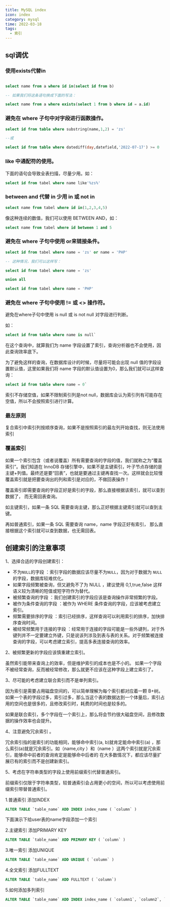 ```yaml
---
title: MySQL index
icon: index
category: mysql
time: 2022-03-18
tags:
  - 索引
---
```


## sql调优

### 使用exists代替in

```sql

select name from a where id in(select id from b)

-- 如果我们将这条语句换成下面的写法：

select name from a where exists(select 1 from b where id = a.id)
```

### 避免在 where 子句中对字段进行函数操作。

```sql
select id from table where substring(name,1,2) = 'zs'

--或

select id from table where datediff(day,datefield,'2022-07-17') >= 0    

```

### like 中通配符的使用。

下面的语句会导致全表扫描，尽量少用。如：

```sql
select id from tabel where name like'%zs%'
```

### between and 代替 in 少用 in 或 not in

```sql
select name from tabel where id in(1,2,3,4,5)
```
像这种连续的数值，我们可以使用 BETWEEN AND，如：

```sql
select name from tabel where id between 1 and 5
```

### 避免在 where 子句中使用 or来链接条件。

```sql
select id from tabel where name = 'zs' or name = 'PHP'

-- 这种情况，我们可以这样写：

select id from tabel where name = 'zs'

union all

select id from tabel where name = 'PHP'
```

### 避免在 where 子句中使用 != 或 <> 操作符。

避免在where子句中使用 is null 或 is not null 对字段进行判断。

如：

```sql
select id from table where name is null`
```

在这个查询中，就算我们为 name 字段设置了索引，查询分析器也不会使用，因此查询效率底下。

为了避免这样的查询，在数据库设计的时候，尽量将可能会出现 null 值的字段设置默认值，这里如果我们将 name 字段的默认值设置为0，那么我们就可以这样查询：

```sql
select id from table where name = 0`
```

索引不存储空值，如果不限制索引列是not null，数据库会认为索引列有可能存在空值，所以不会按照索引进行计算。

### 最左原则

复合索引中索引列按顺序查询，如果不是按照索引的最左列开始查找，则无法使用索引

### 覆盖索引

如果一个索引包含（或者说覆盖）所有需要查询的字段的值，我们就称之为“覆盖索引”。我们知道在 InnoDB 存储引擎中，如果不是主键索引，叶子节点存储的是主键+列值。最终还是要“回表”，也就是要通过主键再查找一次。这样就会比较慢覆盖索引就是把要查询出的列和索引是对应的，不做回表操作！

覆盖索引即需要查询的字段正好是索引的字段，那么直接根据该索引，就可以查到数据了，
而无需回表查询。 

如主键索引，如果一条 SQL 需要查询主键，那么正好根据主键索引就可以查到主键。 

再如普通索引，如果一条 SQL 需要查询 name，name 字段正好有索引， 那么直接根据这个索引就可以查到数据，也无需回表。 

## 创建索引的注意事项

1、选择合适的字段创建索引：

- 不为`NULL`的字段 ：索引字段的数据应该尽量不为`NULL`，因为对于数据为 `NULL` 的字段，数据库较难优化。
- 如果字段频繁被查询，但又避免不了为 NULL ，建议使用 0,1,true,false 这样语义较为清晰的短值或短字符作为替代。 
- 被频繁查询的字段 ：我们创建索引的字段应该是查询操作非常频繁的字段。 
- 被作为条件查询的字段 ：被作为 WHERE 条件查询的字段，应该被考虑建立索引。 
- 频繁需要排序的字段 ：索引已经排序，这样查询可以利用索引的排序，加快排序查询时间。 
- 被经常频繁用于连接的字段 ：经常用于连接的字段可能是一些外键列，对于外键列并不一定要建立外键，只是说该列涉及到表与表的关系。对于频繁被连接查询的字段，可以考虑建立索引，提高多表连接查询的效率。

2、被频繁更新的字段应该慎重建立索引。

虽然索引能带来查询上的效率，但是维护索引的成本也是不小的。 如果一个字段不被经常查询，反而被经常修改，那么就更不应该在这种字段上建立索引了。

3、尽可能的考虑建立联合索引而不是单列索引。

因为索引是需要占用磁盘空间的，可以简单理解为每个索引都对应着一颗 B+树。如果一个表的字段过多，索引过多，那么当这个表的数据达到一个体量后，索引占用的空间也是很多的，且修改索引时，耗费的时间也是较多的。

如果是联合索引，多个字段在一个索引上，那么将会节约很大磁盘空间，且修改数据的操作效率也会提升。

4、注意避免冗余索引 。

冗余索引指的是索引的功能相同，能够命中索引(a, b)就肯定能命中索引(a) ，那么索引(a)就是冗余索引。如（name,city ）和（name ）这两个索引就是冗余索引，能够命中前者的查询肯定是能够命中后者的 在大多数情况下，都应该尽量扩展已有的索引而不是创建新索引。

5、考虑在字符串类型的字段上使用前缀索引代替普通索引。

前缀索引仅限于字符串类型，较普通索引会占用更小的空间，所以可以考虑使用前缀索引带替普通索引。

1.普通索引 添加INDEX

```sql
ALTER TABLE `table_name` ADD INDEX index_name ( `column` )

```

下面演示下给user表的name字段添加一个索引

2.主键索引 添加PRIMARY KEY

```sql
ALTER TABLE `table_name` ADD PRIMARY KEY ( `column` )

```

3.唯一索引 添加UNIQUE

```sql
ALTER TABLE `table_name` ADD UNIQUE ( `column` )

```


4.全文索引 添加FULLTEXT

```sql
ALTER TABLE `table_name` ADD FULLTEXT ( `column`)
```

5.如何添加多列索引

```sql
ALTER TABLE `table_name` ADD INDEX index_name ( `column1`, `column2`, `column3` )

```



